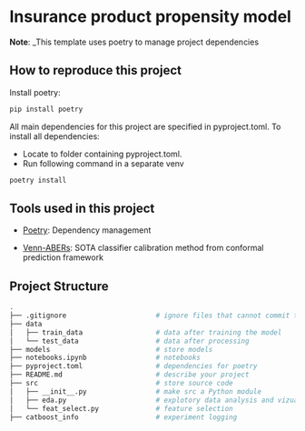 # Insurance product propensity model

**Note**: _This template uses poetry to manage project dependencies

## How to reproduce this project
Install poetry:
```bash
pip install poetry
```
All main dependencies for this project are specified in pyproject.toml. 
To install all dependencies: 
* Locate to folder containing pyproject.toml.
* Run following command in a separate venv
```bash
poetry install
```

## Tools used in this project
* [Poetry](https://towardsdatascience.com/how-to-effortlessly-publish-your-python-package-to-pypi-using-poetry-44b305362f9f): Dependency management

* [Venn-ABERs](https://github.com/ptocca/VennABERS): SOTA classifier calibration method from conformal prediction framework
  
## Project Structure
```bash
.
├── .gitignore                      # ignore files that cannot commit to Git
├── data            
│   ├── train_data                  # data after training the model
│   └── test_data                   # data after processing
├── models                          # store models
├── notebooks.ipynb                 # notebooks
├── pyproject.toml                  # dependencies for poetry
├── README.md                       # describe your project
├── src                             # store source code
│   ├── __init__.py                 # make src a Python module 
│   ├── eda.py                      # explotory data analysis and vizualisation
│   └── feat_select.py              # feature selection
├── catboost_info                   # experiment logging
```

